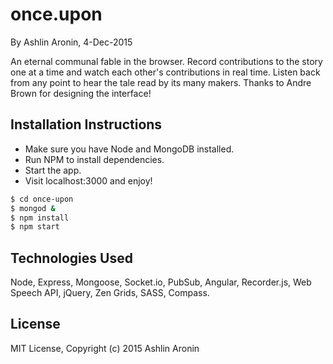 # once.upon
By Ashlin Aronin, 4-Dec-2015

An eternal communal fable in the browser. Record contributions to the story
one at a time and watch each other's contributions in real time. Listen
back from any point to hear the tale read by its many makers.
Thanks to Andre Brown for designing the interface!

## Installation Instructions
* Make sure you have Node and MongoDB installed.
* Run NPM to install dependencies.
* Start the app.
* Visit localhost:3000 and enjoy!
```sh
$ cd once-upon
$ mongod &
$ npm install
$ npm start
```


## Technologies Used
Node, Express, Mongoose, Socket.io, PubSub, Angular, Recorder.js, Web Speech API, jQuery, Zen Grids, SASS, Compass.

## License
MIT License, Copyright (c) 2015 Ashlin Aronin
